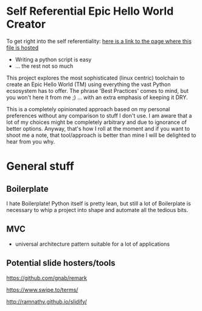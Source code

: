 # Self Referential Epic Hello World Creator

To get right into the self referentiality: [here is a link to the page where this file is hosted](https://github.com/obestwalter/linpy3toolchain)
* Writing a python script is easy 
* ... the rest not so much

This project explores the most sophisticated (linux centric) toolchain to create an Epic Hello World (TM) using everything the vast Python ecsosystem has to offer. The phrase 'Best Practices' comes to mind, but you won't here it from me ;) ... with an extra emphasis of keeping it DRY.

This is a completely opinionated approach based on my personal preferences without any comparison to stuff I don't use. I am aware that a lot of my choices might be completely arbitrary and due to ignorance of better options. Anyway, that's how I roll at the moment and if you want to shoot me a note, that tool/approach <your thingy here> is better than mine I will be delighted to hear from you why.

# General stuff

## Boilerplate

I hate Boilerplate! Python itself is pretty lean, but still a lot of Boilerplate is 
necessary to whip a project into shape and automate all the tedious bits.

## MVC 

* universal architecture pattern suitable for a lot of applications

## Potential slide hosters/tools

https://github.com/gnab/remark

https://www.swipe.to/terms/

http://ramnathv.github.io/slidify/
